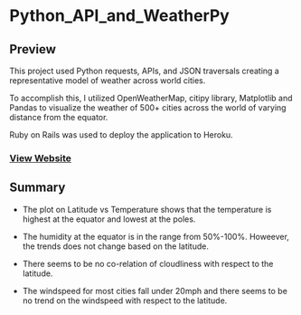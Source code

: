 # Python_API_and_WeatherPy

## Preview

This project used Python requests, APIs, and JSON traversals creating a representative model of weather across world cities. 

To accomplish this, I utilized OpenWeatherMap, citipy library, Matplotlib and Pandas to visualize the weather of 500+ cities across the world of varying distance from the equator.

Ruby on Rails was used to deploy the application to Heroku.

### [View Website](https://weatherpy0703.herokuapp.com/maxtemp.html)

## Summary

* The plot on Latitude vs Temperature shows that the temperature is highest at the equator and lowest at the poles.

* The humidity at the equator is in the range from 50%-100%. Howeever, the trends does not change based on the latitude.

* There seems to be no co-relation of cloudliness with respect to the latitude.

* The windspeed for most cities fall under 20mph and there seems to be no trend on the windspeed with respect to the latitude.
